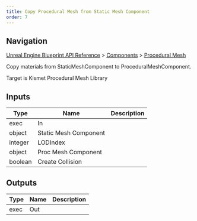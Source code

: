 ```yaml
---
title: Copy Procedural Mesh from Static Mesh Component
order: 7
---
```

## Navigation

[Unreal Engine Blueprint API Reference](https://dev.epicgames.com/documentation/en-us/unreal-engine/BlueprintAPI) > [Components](https://dev.epicgames.com/documentation/en-us/unreal-engine/BlueprintAPI/Components) > [Procedural Mesh](https://dev.epicgames.com/documentation/en-us/unreal-engine/BlueprintAPI/Components/ProceduralMesh)

Copy materials from StaticMeshComponent to ProceduralMeshComponent.

Target is Kismet Procedural Mesh Library

## Inputs

| Type | Name | Description |
| --- | --- | --- |
| exec | In |  |
| object | Static Mesh Component |  |
| integer | LODIndex |  |
| object | Proc Mesh Component |  |
| boolean | Create Collision |  |

## Outputs

| Type | Name | Description |
| --- | --- | --- |
| exec | Out |  |
